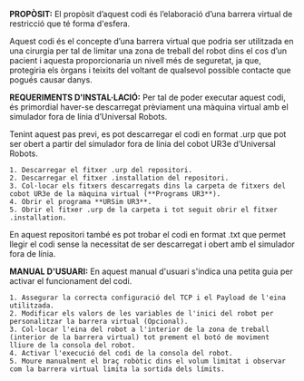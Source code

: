**PROPÒSIT:**
El propòsit d’aquest codi és l’elaboració d’una barrera virtual de restricció que té forma d'esfera.

Aquest codi és el concepte d’una barrera virtual que podria ser utilitzada en una cirurgia per tal de limitar una zona de treball del robot dins el cos d’un pacient i aquesta 
proporcionaria un nivell més de seguretat, ja que, protegiria els òrgans i teixits del voltant de qualsevol possible contacte que pogués causar danys. 

**REQUERIMENTS D'INSTAL·LACIÓ:**
Per tal de poder executar aquest codi, és primordial haver-se descarregat prèviament una màquina virtual amb el simulador fora de línia d’Universal Robots. 

Tenint aquest pas previ, es pot descarregar el codi en format .urp que pot ser obert a partir del simulador fora de línia del cobot UR3e d’Universal Robots.

    1. Descarregar el fitxer .urp del repositori.
    2. Descarregar el fitxer .installation del repositori.
    3. Col·locar els fitxers descarregats dins la carpeta de fitxers del cobot UR3e de la màquina virtual (**Programs UR3**).
    4. Obrir el programa **URSim UR3**. 
    5. Obrir el fitxer .urp de la carpeta i tot seguit obrir el fitxer .installation.

En aquest repositori també es pot trobar el codi en format .txt que permet llegir el codi sense la necessitat de ser descarregat i obert amb el simulador fora de línia. 

**MANUAL D'USUARI:**
En aquest manual d'usuari s'indica una petita guia per activar el funcionament del codi.

    1. Assegurar la correcta configuració del TCP i el Payload de l'eina utilitzada.
    2. Modificar els valors de les variables de l'inici del robot per personalitzar la barrera virtual (Opcional).
    3. Col·locar l'eina del robot a l'interior de la zona de treball (interior de la barrera virtual) tot prement el botó de moviment lliure de la consola del robot.
    4. Activar l'execució del codi de la consola del robot.
    5. Moure manualment el braç robòtic dins el volum limitat i observar com la barrera virtual limita la sortida dels límits.
